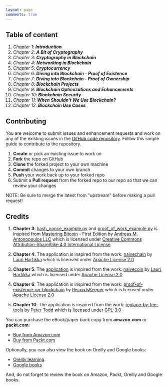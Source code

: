 ```yaml
---
layout: page
comments: true
---
```


## Table of content
 1. *Chapter 1*: ***Introduction***
 2. *Chapter 2*: ***A Bit of Cryptography***
 3. *Chapter 3*: ***Cryptography in Blockchain***
 4. *Chapter 4*: ***Networking in Blockchain***
 5. *Chapter 5*: ***Cryptocurrency***
 6. *Chapter 6*: ***Diving into Blockchain - Proof of Existence***
 7. *Chapter 7*: ***Diving into Blockchain - Proof of Ownership***
 8. *Chapter 8*: ***Blockchain Projects***
 9. *Chapter 9*: ***Blockchain Optimizations and Enhancements***
 10. *Chapter 10*: ***Blockchain Security***
 11. *Chapter 11*: ***When Shouldn't We Use Blockchain?***
 12. *Chapter 12*: ***Blockchain Use Cases***
 
## Contributing

You are welcome to submit issues and enhancement requests and work on any of the existing issues in the [GitHub code repository](https://github.com/PacktPublishing/Foundations-of-Blockchain). Follow this simple guide to contribute to the repository.

 1. **Create** or pick an existing issue to work on
 2. **Fork** the repo on GitHub
 3. **Clone** the forked project to your own machine
 4. **Commit** changes to your own branch
 5. **Push** your work back up to your forked repo
 6. Submit a **Pull request** from the forked repo to our repo so that we can review your changes

NOTE: Be sure to merge the latest from "upstream" before making a pull request!

## Credits

 1. **Chapter 3**: [hash_nonce_example.py](./chapter03/hash_nonce_example.py) and [proof_of_work_example.py](./chapter03/proof_of_work_example.py) is inspired from [Mastering Bitcoin](https://github.com/bitcoinbook/bitcoinbook) - First Edition
                by [Andreas M. Antonopoulos LLC](http://antonopoulos.com/) which is
                    licensed under [Creative Commons Attribution-ShareAlike 4.0
                    International License](http://creativecommons.org/licenses/by-sa/4.0/)
                    
 2. **Chapter 4**: The application is inspired from the work: [naivechain](https://github.com/lhartikk/naivechain) by [Lauri Hartikka](https://github.com/lhartikk/) which is
                                   licensed under [Apache License 2.0](https://www.apache.org/licenses/LICENSE-2.0)
                                   
 3. **Chapter 5**: The [application](./chapter05/cryptocurrency_application/) is inspired from the work: [naivecoin](https://github.com/lhartikk/naivecoin) by [Lauri Hartikka](https://github.com/lhartikk/) which is
                                                                                                             licensed under [Apache License 2.0](https://www.apache.org/licenses/LICENSE-2.0)            
                                                                                                             
 4. **Chapter 6**: The application is inspired from the work: [proof-of-existence-on-blockchain](https://github.com/RecordsKeeper/proof-of-existence-on-blockchain) by [RecordsKeeper](https://github.com/RecordsKeeper) which is
                                                                                                                           licensed under [Apache License 2.0](https://www.apache.org/licenses/LICENSE-2.0)            
 5. **Chapter 10**: The application is inspired from the work: [replace-by-fee-tools](https://github.com/petertodd/replace-by-fee-tools/blob/master/doublespend.py) by [Peter Todd](https://github.com/petertodd) which is
                licensed under [GPL-3.0](https://www.gnu.org/licenses/gpl-3.0.en.html)
                                                                                            
You can purchase the eBook/paper back copy from **amazon.com** or **packt.com**: 

* [Buy from Amazon.com](https://www.amazon.com/dp/1789139392) 
* [Buy from Packt.com](https://www.packtpub.com/big-data-and-business-intelligence/foundations-blockchain) 

Optionally, you can also view the book on  Oreilly and Google books:

* [Oreilly learning](https://learning.oreilly.com/library/view/foundations-of-blockchain/9781789139396/).
* [Google books](https://books.google.co.in/books?id=PNmFDwAAQBAJ&pg=PP1&lpg=PP1&dq=foundations+of+blockchain+koshikraj&source=bl&ots=NPGhqfmA8F&sig=ACfU3U0UnlCogykOFDIEAtxf33WRZHDG6w&hl=en&sa=X&ved=2ahUKEwjJgYaYgbvgAhWNV30KHTc6CsgQ6AEwDnoECAEQAQ#v=onepage&q=foundations%20of%20blockchain%20koshikraj&f=false)

And, do not forget to review the book on Amazon, Packt, Oreilly and Google books.
 



